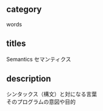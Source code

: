 ## category

words

## titles

Semantics
セマンティクス

## description

シンタックス（構文）と対になる言葉  
そのプログラムの意図や目的
